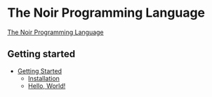 # The Noir Programming Language

[The Noir Programming Language](00-00-title-page.md)

## Getting started

- [Getting Started](01-00-getting-started.md)
  - [Installation](01-01-installation.md)
  - [Hello, World!](01-02-hello-world.md)
